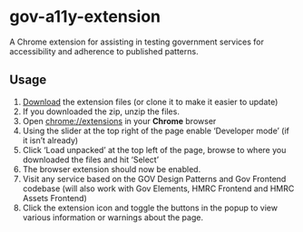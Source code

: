 # gov-a11y-extension
A Chrome extension for assisting in testing government services for accessibility and adherence to published patterns.

## Usage

1. [Download](https://github.com/adamliptrot-oc/gov-a11y-extension/archive/main.zip) the extension files (or clone it to make it easier to update)
2. If you downloaded the zip, unzip the files.
3. Open [chrome://extensions](chrome://extensions) in your __Chrome__ browser
4. Using the slider at the top right of the page enable ‘Developer mode’ (if it isn’t already)
5. Click ‘Load unpacked’ at the top left of the page, browse to where you downloaded the files and hit ‘Select’
6. The browser extension should now be enabled.
7. Visit any service based on the GOV Design Patterns and Gov Frontend codebase (will also work with Gov Elements, HMRC Frontend and HMRC Assets Frontend)
8. Click the extension icon and toggle the buttons in the popup to view various information or warnings about the page.
